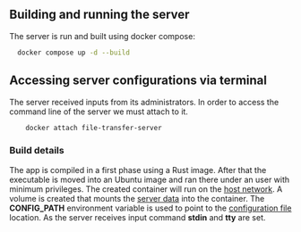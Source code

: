 ## Building and running the server

The server is run and built using docker compose:
```bash
  docker compose up -d --build
```

## Accessing server configurations via terminal

The server received inputs from its administrators. In order to access the command line of the server we must attach to it.

```bash
    docker attach file-transfer-server
```

### Build details
The app is compiled in a first phase using a Rust image.
After that the executable is moved into an Ubuntu image and ran there under an user with minimum privileges.
The created container will run on the [host network](https://docs.docker.com/engine/network/drivers/host/).
A volume is created that mounts the [server data](server_data) into the container.
The **CONFIG_PATH** environment variable is used to point to the [configuration file](/server_data/config.json) location.
As the server receives input command **stdin** and **tty** are set.